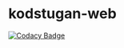 # kodstugan-web

[![Codacy Badge](https://api.codacy.com/project/badge/Grade/713e8549abaa453f88bce900f159a25e)](https://www.codacy.com/app/freddedotme/kodstugan-web?utm_source=github.com&amp;utm_medium=referral&amp;utm_content=Kodstugan/kodstugan-web&amp;utm_campaign=Badge_Grade)
